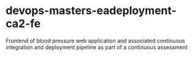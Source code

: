 # devops-masters-eadeployment-ca2-fe
Frontend of blood pressure web application and associated continuous integration and deployment pipeline as part of a continuous assessment
